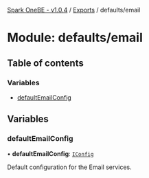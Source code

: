 [Spark OneBE - v1.0.4](../README.md) / [Exports](../modules.md) / defaults/email

# Module: defaults/email

## Table of contents

### Variables

- [defaultEmailConfig](defaults_email.md#defaultemailconfig)

## Variables

### defaultEmailConfig

• **defaultEmailConfig**: [`IConfig`](../interfaces/System_IConfig.IConfig.md)

Default configuration for the Email services.
